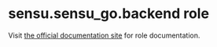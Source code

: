 # sensu.sensu_go.backend role

Visit [the official documentation site][docs] for role documentation.

   [docs]: https://sensu.github.io/sensu-go-ansible/roles/backend.html
